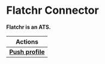 # Flatchr Connector
**Flatchr is an ATS.**

| Actions |
| ------- |
| [**Push profile**](docs/push_profile.md) |